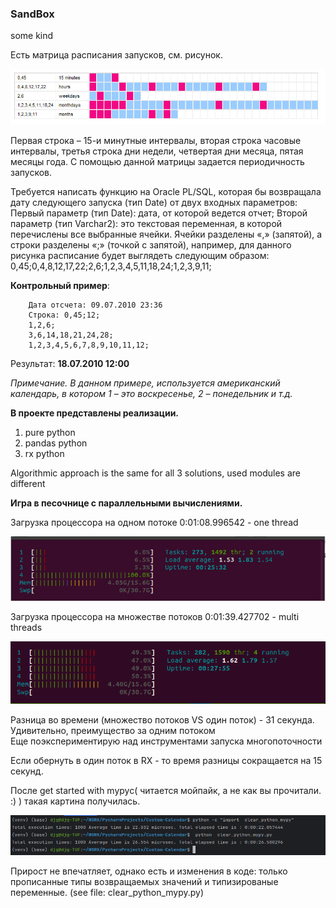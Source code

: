 ### SandBox
some kind 

Есть матрица расписания запусков, см. рисунок.

![Picture](img.png)


Первая строка – 15-и минутные интервалы, вторая строка часовые интервалы, третья строка дни недели, четвертая дни месяца, пятая месяцы года. С помощью данной матрицы задается периодичность запусков.

Требуется написать функцию на Oracle PL/SQL, которая бы возвращала дату следующего запуска (тип Date) от двух входных параметров:
Первый параметр (тип Date): дата, от которой ведется отчет;
Второй параметр (тип Varchar2): это текстовая переменная, в которой перечислены все выбранные ячейки. Ячейки разделены «,» (запятой), а строки разделены «;» (точкой с запятой), например, для данного рисунка расписание будет выглядеть следующим образом: 0,45;0,4,8,12,17,22;2,6;1,2,3,4,5,11,18,24;1,2,3,9,11;

**Контрольный пример**:

        Дата отсчета: 09.07.2010 23:36
        Строка: 0,45;12;
        1,2,6;
        3,6,14,18,21,24,28;
        1,2,3,4,5,6,7,8,9,10,11,12;

Результат: **18.07.2010 12:00**

_Примечание. В данном примере, используется американский календарь, в котором 1 – это воскресенье, 2 – понедельник и т.д._

**В проекте представлены реализации.**

1. pure python
1. pandas python
1. rx python

Algorithmic approach is the same for all 3 solutions, used modules are different

**Игра в песочнице с параллельными вычислениями.**

Загрузка процессора на одном потоке 
0:01:08.996542 - one thread

![Picture](one_thread.png)


Загрузка процессора на множестве потоков
0:01:39.427702 - multi threads

![Picture](multi_threads.png)

Разница во времени (множество потоков VS один поток) - 31 секунда.  
Удивительно, преимущество за одним потоком  
Еще поэкспериментирую над инструментами запуска многопоточности

Если обернуть в один поток в RX - то время разницы сокращается на 15 секунд.

После get started with mypyc( читается мойпайк, а не как вы прочитали. :) ) такая картина получилась.

![Picture](mypyc_vs_clear_python.png)

Прирост не впечатляет, однако есть и изменения в коде: только прописанные типы возвращаемых значений и типизированые переменные.
(see file: clear_python_mypy.py)
